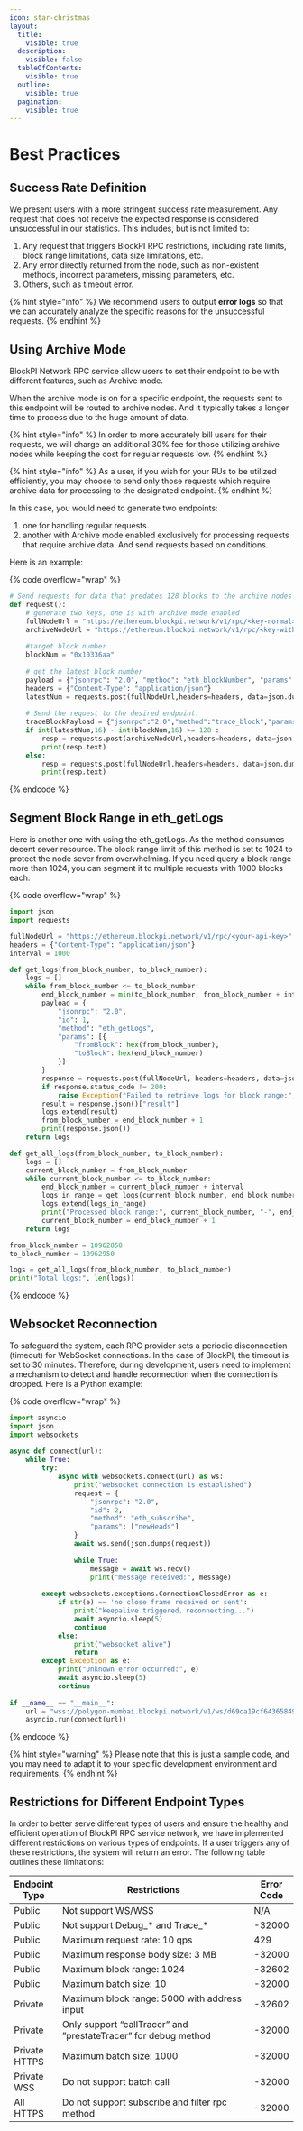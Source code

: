 ```yaml
---
icon: star-christmas
layout:
  title:
    visible: true
  description:
    visible: false
  tableOfContents:
    visible: true
  outline:
    visible: true
  pagination:
    visible: true
---
```


# Best Practices

## Success Rate Definition

We present users with a more stringent success rate measurement. Any request that does not receive the expected response is considered unsuccessful in our statistics. This includes, but is not limited to:

1. Any request that triggers BlockPI RPC restrictions, including rate limits, block range limitations, data size limitations, etc.
2. Any error directly returned from the node, such as non-existent methods, incorrect parameters, missing parameters, etc.
3. Others, such as timeout error.

{% hint style="info" %}
We recommend users to output **error logs** so that we can accurately analyze the specific reasons for the unsuccessful requests.
{% endhint %}

## Using Archive Mode

BlockPI Network RPC service allow users to set their endpoint to be with different features, such as Archive mode.&#x20;

When the archive mode is on for a specific endpoint, the requests sent to this endpoint will be routed to archive nodes. And it typically takes a longer time to process due to the huge amount of data.&#x20;

{% hint style="info" %}
In order to more accurately bill users for their requests, we will charge an additional 30% fee for those utilizing archive nodes while keeping the cost for regular requests low.
{% endhint %}

{% hint style="info" %}
As a user, if you wish for your RUs to be utilized efficiently, you may choose to send only those requests which require archive data for processing to the designated endpoint.
{% endhint %}

In this case, you would need to generate two endpoints:

1. one for handling regular requests.
2. another with Archive mode enabled exclusively for processing requests that require archive data. And send requests based on conditions.&#x20;

Here is an example:

{% code overflow="wrap" %}
```python
# Send requests for data that predates 128 blocks to the archive nodes
def request():
    # generate two keys, one is with archive mode enabled
    fullNodeUrl = "https://ethereum.blockpi.network/v1/rpc/<key-normal>"
    archiveNodeUrl = "https://ethereum.blockpi.network/v1/rpc/<key-with-archive-mode-on>"
    
    #target block number
    blockNum = "0x10336aa" 
    
    # get the latest block number
    payload = {"jsonrpc": "2.0", "method": "eth_blockNumber", "params": [], "id": 83} 
    headers = {"Content-Type": "application/json"}
    latestNum = requests.post(fullNodeUrl,headers=headers, data=json.dumps(payload)).json()['result']
    
    # Send the request to the desired endpoint.
    traceBlockPayload = {"jsonrpc":"2.0","method":"trace_block","params":[blockNum],"id":1}
    if int(latestNum,16) - int(blockNum,16) >= 128 :
        resp = requests.post(archiveNodeUrl,headers=headers, data=json.dumps(traceBlockPayload))
        print(resp.text)
    else:
        resp = requests.post(fullNodeUrl,headers=headers, data=json.dumps(traceBlockPayload))
        print(resp.text)
```
{% endcode %}

## Segment Block Range in eth\_getLogs

Here is another one with using the eth\_getLogs. As the method consumes decent sever resource. The block range limit of this method is set to 1024 to protect the node sever from overwhelming. If you need query a block range more than 1024, you can segment it to multiple requests with 1000 blocks each.

{% code overflow="wrap" %}
```python
import json
import requests

fullNodeUrl = "https://ethereum.blockpi.network/v1/rpc/<your-api-key>"
headers = {"Content-Type": "application/json"}
interval = 1000

def get_logs(from_block_number, to_block_number):
    logs = []
    while from_block_number <= to_block_number:
        end_block_number = min(to_block_number, from_block_number + interval)
        payload = {
            "jsonrpc": "2.0",
            "id": 1,
            "method": "eth_getLogs",
            "params": [{
                "fromBlock": hex(from_block_number),
                "toBlock": hex(end_block_number)
            }]
        }
        response = requests.post(fullNodeUrl, headers=headers, data=json.dumps(payload))
        if response.status_code != 200:
            raise Exception("Failed to retrieve logs for block range:", from_block_number, end_block_number)
        result = response.json()["result"]
        logs.extend(result)
        from_block_number = end_block_number + 1
        print(response.json())
    return logs

def get_all_logs(from_block_number, to_block_number):
    logs = []
    current_block_number = from_block_number
    while current_block_number <= to_block_number:
        end_block_number = current_block_number + interval
        logs_in_range = get_logs(current_block_number, end_block_number)
        logs.extend(logs_in_range)
        print("Processed block range:", current_block_number, "-", end_block_number, ", total logs:", len(logs_in_range))
        current_block_number = end_block_number + 1
    return logs

from_block_number = 10962850
to_block_number = 10962950

logs = get_all_logs(from_block_number, to_block_number)
print("Total logs:", len(logs))
```
{% endcode %}

## Websocket Reconnection

To safeguard the system, each RPC provider sets a periodic disconnection (timeout) for WebSocket connections. In the case of BlockPI, the timeout is set to 30 minutes. Therefore, during development, users need to implement a mechanism to detect and handle reconnection when the connection is dropped. Here is a Python example:

{% code overflow="wrap" %}
```python
import asyncio
import json
import websockets
​
async def connect(url):
    while True:
        try:
            async with websockets.connect(url) as ws:
                print("websocket connection is established")
                request = {
                    "jsonrpc": "2.0",
                    "id": 2,
                    "method": "eth_subscribe",
                    "params": ["newHeads"]
                }
                await ws.send(json.dumps(request))
​
                while True:
                    message = await ws.recv()
                    print("message received:", message)
​
        except websockets.exceptions.ConnectionClosedError as e:
            if str(e) == 'no close frame received or sent':
                print("keepalive triggered，reconnecting...")
                await asyncio.sleep(5)
                continue
            else:
                print("websocket alive")
                return
        except Exception as e:
            print("Unknown error occurred:", e)
            await asyncio.sleep(5)
            continue
​
if __name__ == "__main__":
    url = "wss://polygon-mumbai.blockpi.network/v1/ws/d69ca19cf64365849ca8152b7f32f319bad9fc22"
    asyncio.run(connect(url))
```
{% endcode %}

{% hint style="warning" %}
Please note that this is just a sample code, and you may need to adapt it to your specific development environment and requirements.
{% endhint %}

## Restrictions for Different Endpoint Types

In order to better serve different types of users and ensure the healthy and efficient operation of BlockPI RPC service network, we have implemented different restrictions on various types of endpoints. If a user triggers any of these restrictions, the system will return an error. The following table outlines these limitations:

<table><thead><tr><th>Endpoint Type</th><th width="388.3333333333333">Restrictions </th><th>Error Code</th></tr></thead><tbody><tr><td>Public</td><td>Not support WS/WSS</td><td>N/A</td></tr><tr><td>Public</td><td>Not support Debug_* and Trace_*</td><td>-32000</td></tr><tr><td>Public</td><td>Maximum request rate: 10 qps</td><td>429</td></tr><tr><td>Public</td><td>Maximum response body size: 3 MB</td><td>-32000</td></tr><tr><td>Public</td><td>Maximum block range: 1024</td><td>-32602</td></tr><tr><td>Public</td><td>Maximum batch size: 10</td><td>-32000</td></tr><tr><td>Private</td><td>Maximum block range: 5000 with address input</td><td>-32602</td></tr><tr><td>Private</td><td>Only support “callTracer” and ”prestateTracer” for debug method</td><td>-32000</td></tr><tr><td>Private HTTPS</td><td>Maximum batch size: 1000</td><td>-32000</td></tr><tr><td>Private WSS</td><td>Do not support batch call</td><td>-32000</td></tr><tr><td>All HTTPS</td><td>Do not support subscribe and filter rpc method</td><td>-32000</td></tr></tbody></table>
